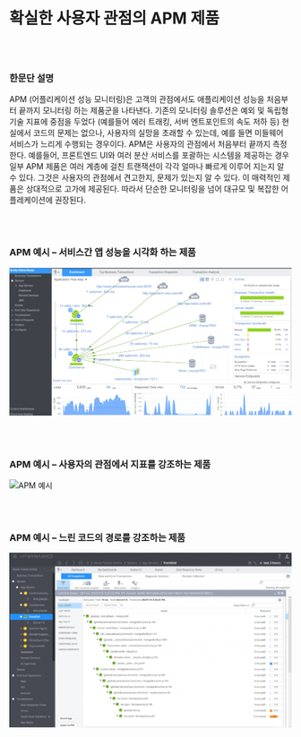 # 확실한 사용자 관점의 APM 제품

<br/><br/>

### 한문단 설명

APM (어플리케이션 성능 모니터링)은 고객의 관점에서도 애플리케이션 성능을 처음부터 끝까지 모니터링 하는 제품군을 나타낸다.
기존의 모니터링 솔루션은 예외 및 독립형 기술 지표에 중점을 두었다 (예를들어 에러 트래킹, 서버 엔트포인트의 속도 저하 등) 현실에서 코드의 문제는 없으나, 사용자의 실망을 초래할 수 있는데, 예를 들면 미들웨어 서비스가 느리게 수행되는 경우이다.
APM은 사용자의 관점에서 처음부터 끝까지 측정한다. 예를들어, 프론트엔드 UI와 여러 분산 서비스를 포괄하는 시스템을 제공하는 경우 일부 APM 제품은 여러 계층에 걸친 트랜잭션이 각각 얼마나 빠르게 이루어 지는지 알 수 있다.
그것은 사용자의 관점에서 견고한지, 문제가 있는지 알 수 있다.
이 매력적인 제품은 상대적으로 고가에 제공된다. 따라서 단순한 모니터링을 넘어 대규모 및 복잡한 어플레케이션에 권장된다.

<br/><br/>

### APM 예시 – 서비스간 앱 성능을 시각화 하는 제품

![APM 예시](../../assets/images/apm1.png "APM example")

<br/><br/>

### APM 예시 – 사용자의 관점에서 지표를 강조하는 제품

![APM 예시](../../assets/images/apm2.png "APM example")

<br/><br/>

### APM 예시 – 느린 코드의 경로를 강조하는 제품

![APM 예시](../../assets/images/apm3.png "APM example")